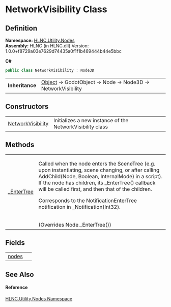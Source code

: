 # NetworkVisibility Class




## Definition
**Namespace:** <a href="N_HLNC_Utility_Nodes">HLNC.Utility.Nodes</a>  
**Assembly:** HLNC (in HLNC.dll) Version: 1.0.0+f8729a03e7629d74435a0f1f1b469444b44e5bbc

**C#**
``` C#
public class NetworkVisibility : Node3D
```

<table><tr><td><strong>Inheritance</strong></td><td><a href="https://learn.microsoft.com/dotnet/api/system.object" target="_blank" rel="noopener noreferrer">Object</a>  →  GodotObject  →  Node  →  Node3D  →  NetworkVisibility</td></tr>
</table>



## Constructors
<table>
<tr>
<td><a href="M_HLNC_Utility_Nodes_NetworkVisibility__ctor">NetworkVisibility</a></td>
<td>Initializes a new instance of the NetworkVisibility class</td></tr>
</table>

## Methods
<table>
<tr>
<td><a href="M_HLNC_Utility_Nodes_NetworkVisibility__EnterTree">_EnterTree</a></td>
<td><p>Called when the node enters the SceneTree (e.g. upon instantiating, scene changing, or after calling AddChild(Node, Boolean, InternalMode) in a script). If the node has children, its _EnterTree() callback will be called first, and then that of the children.</p><p>

Corresponds to the NotificationEnterTree notification in _Notification(Int32).</p><br />(Overrides Node._EnterTree())</td></tr>
</table>

## Fields
<table>
<tr>
<td><a href="F_HLNC_Utility_Nodes_NetworkVisibility_nodes">nodes</a></td>
<td> </td></tr>
</table>

## See Also


#### Reference
<a href="N_HLNC_Utility_Nodes">HLNC.Utility.Nodes Namespace</a>  
